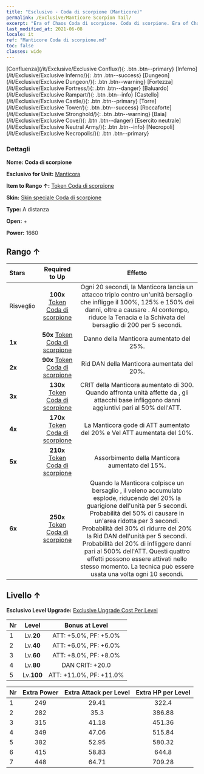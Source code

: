 ```yaml
---
title: "Esclusivo - Coda di scorpione (Manticore)"
permalink: /Exclusive/Manticore Scorpion Tail/
excerpt: "Era of Chaos Coda di scorpione. Coda di scorpione. Era of Chaos Esclusivo Coda di scorpione. Manticora Esclusivo."
last_modified_at: 2021-06-08
locale: it
ref: "Manticore Coda di scorpione.md"
toc: false
classes: wide
---
```

 [Confluenza](/it/Exclusive/Exclusive Conflux/){: .btn .btn--primary} [Inferno](/it/Exclusive/Exclusive Inferno/){: .btn .btn--success} [Dungeon](/it/Exclusive/Exclusive Dungeon/){: .btn .btn--warning} [Fortezza](/it/Exclusive/Exclusive Fortress/){: .btn .btn--danger} [Baluardo](/it/Exclusive/Exclusive Rampart/){: .btn .btn--info} [Castello](/it/Exclusive/Exclusive Castle/){: .btn .btn--primary} [Torre](/it/Exclusive/Exclusive Tower/){: .btn .btn--success} [Roccaforte](/it/Exclusive/Exclusive Stronghold/){: .btn .btn--warning} [Baia](/it/Exclusive/Exclusive Cove/){: .btn .btn--danger} [Esercito neutrale](/it/Exclusive/Exclusive Neutral Army/){: .btn .btn--info} [Necropoli](/it/Exclusive/Exclusive Necropolis/){: .btn .btn--primary} 

### Dettagli
 **Nome: Coda di scorpione** 

 **Esclusivo for Unit:** [Manticora](/it/units/Manticore/) 

 **Item to Rango ↑:** [Token Coda di scorpione](/ItemsIT/con_992/)

 **Skin:** [Skin speciale Coda di scorpione](/ItemsIT/con_660/)

 **Type:** A distanza

 **Open:** +

 **Power:** 1660

## Rango ↑

  |     Stars    |  Required to Up | Effetto |
  |:-------------|:---------------:|:---------------:|
  |  Risveglio  | **100x** [Token Coda di scorpione](/ItemsIT/con_992/) | <Assalto dello scorpione> Ogni 20 secondi, la Manticora lancia un attacco triplo contro un'unità bersaglio che infligge il 100%, 125% e 150% dei danni, oltre a causare <Veleno di scorpione>. Al contempo, riduce la Tenacia e la Schivata del bersaglio di 200 per 5 secondi. |
  | **1x** <i class="fas fa-star"/> | **50x** [Token Coda di scorpione](/ItemsIT/con_992/) | Danno della Manticora aumentato del 25%. |
  | **2x** <i class="fas fa-star"/> | **90x** [Token Coda di scorpione](/ItemsIT/con_992/) | Rid DAN della Manticora aumentata del 20%. |
  | **3x** <i class="fas fa-star"/> | **130x** [Token Coda di scorpione](/ItemsIT/con_992/) | CRIT della Manticora aumentato di 300. Quando affronta unità affette da <Sanguinamento>, gli attacchi base infliggono danni aggiuntivi pari al 50% dell'ATT. |
  | **4x** <i class="fas fa-star"/> | **170x** [Token Coda di scorpione](/ItemsIT/con_992/) | La Manticora gode di ATT aumentato del 20% e Vel ATT aumentata del 10%. |
  | **5x** <i class="fas fa-star"/> | **210x** [Token Coda di scorpione](/ItemsIT/con_992/) | Assorbimento della Manticora aumentato del 15%. |
  | **6x** <i class="fas fa-star"/> | **250x** [Token Coda di scorpione](/ItemsIT/con_992/) | <Esplosione di veleno> Quando la Manticora colpisce un bersaglio <avvelenato>, il veleno accumulato esplode, riducendo del 20% la guarigione dell'unità per 5 secondi. Probabilità del 50% di causare <Silenzio> in un'area ridotta per 3 secondi. Probabilità del 30% di ridurre del 20% la Rid DAN dell'unità per 5 secondi. Probabilità del 20% di infliggere danni pari al 500% dell'ATT. Questi quattro effetti possono essere attivati nello stesso momento. La tecnica può essere usata una volta ogni 10 secondi. |


## Livello ↑
 **Esclusivo Level Upgrade:** [Exclusive Upgrade Cost Per Level](/Exclusive/ExclusiveUpgradeCostPerLevel/)

  |  Nr  |   Level  | Bonus at Level |
  |:-----|:--------:|:--------------:|
  | 1 | Lv.**20** | ATT: +5.0%, PF: +5.0% |
  | 2 | Lv.**40** | ATT: +6.0%, PF: +6.0% |
  | 3 | Lv.**60** | ATT: +8.0%, PF: +8.0% |
  | 4 | Lv.**80** | DAN CRIT: +20.0 |
  | 5 | Lv.**100** | ATT: +11.0%, PF: +11.0% |


  |  Nr  |  Extra Power | Extra Attack per Level | Extra HP per Level |
  |:-----|:--------:|:--------:|:--------:|
  | 1 | 249 | 29.41 | 322.4 |
  | 2 | 282 | 35.3 | 386.88 |
  | 3 | 315 | 41.18 | 451.36 |
  | 4 | 349 | 47.06 | 515.84 |
  | 5 | 382 | 52.95 | 580.32 |
  | 6 | 415 | 58.83 | 644.8 |
  | 7 | 448 | 64.71 | 709.28 |


